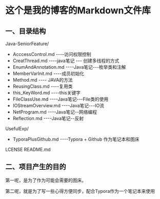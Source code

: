 # 这个是我的博客的Markdown文件库
 ## 一、目录结构

Java-SeniorFeature/

+ AcccessControl.md             ----访问权限控制
+ CreatThread.md                  ----java笔记 --- 创建多线程的方式
+ EnumAndAnnotation.md   ----Java笔记---枚举类和注解
+ MemberVarInit.md              ----成员初始化
+ Method.md                           ---- JAVA的方法
+ ReusingClass.md                  ----复用类
+ this_KeyWord.md                 ----this关键字
+ FileClassUse.md                   ----Java笔记---File类的使用
+ IOStreamOverview.md        ----Java笔记---IO流
+ NetProgram.md                    ----Java笔记--网络编程
+ Reflection.md                        ----Java笔记--反射

UsefulExp/

+ TyporaPlusGithub.md          ----Typora + Github 作为笔记本和图床

LCENSE
README.md

## 二、项目产生的目的

第一呢，是为了作为可能会需要的图床。

第二呢，就是为了写一些心得方便同步，配合Typora作为一个笔记本来使用

  